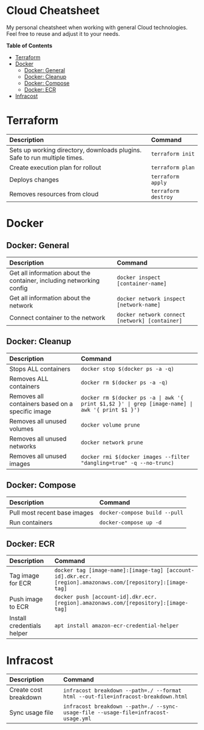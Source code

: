 # Cloud Cheatsheet

My personal cheatsheet when working with general Cloud technologies. Feel free to reuse and adjust it to your needs.

<!-- START doctoc generated TOC please keep comment here to allow auto update -->
<!-- DON'T EDIT THIS SECTION, INSTEAD RE-RUN doctoc TO UPDATE -->
**Table of Contents**

- [Terraform](#terraform)
- [Docker](#docker)
  - [Docker: General](#docker-general)
  - [Docker: Cleanup](#docker-cleanup)
  - [Docker: Compose](#docker-compose)
  - [Docker: ECR](#docker-ecr)
- [Infracost](#infracost)

<!-- END doctoc generated TOC please keep comment here to allow auto update -->

# Terraform

| Description                                                               | Command             |
| :------------------------------------------------------------------------ | :------------------ |
| Sets up working directory, downloads plugins. Safe to run multiple times. | `terraform init`    |
| Create execution plan for rollout                                         | `terraform plan`    |
| Deploys changes                                                           | `terraform apply`   |
| Removes resources from cloud                                              | `terraform destroy` |

# Docker

## Docker: General

| Description                                                          | Command                                        |
| :------------------------------------------------------------------- | :--------------------------------------------- |
| Get all information about the container, including networking config | `docker inspect [container-name]`              |
| Get all information about the network                                | `docker network inspect [network-name]`        |
| Connect container to the network                                     | `docker network connect [network] [container]` |

## Docker: Cleanup

| Description                                      | Command                                                                                         |
| :----------------------------------------------- | :---------------------------------------------------------------------------------------------- |
| Stops ALL containers                             | `docker stop $(docker ps -a -q)`                                                                |
| Removes ALL containers                           | `docker rm $(docker ps -a -q)`                                                                  |
| Removes all containers based on a specific image | `docker rm $(docker ps -a \| awk '{ print $1,$2 }' \| grep [image-name] \| awk '{ print $1 }')` |
| Removes all unused volumes                       | `docker volume prune`                                                                           |
| Removes all unused networks                      | `docker network prune`                                                                          |
| Removes all unused images                        | `docker rmi $(docker images --filter "dangling=true" -q --no-trunc)`                             |

## Docker: Compose

| Description                  | Command                       |
| :--------------------------- | :---------------------------- |
| Pull most recent base images | `docker-compose build --pull` |
| Run containers               | `docker-compose up -d`        |

## Docker: ECR
| Description                | Command                                                                                                    |
| :------------------------- | :--------------------------------------------------------------------------------------------------------- |
| Tag image for ECR          | `docker tag [image-name]:[image-tag] [account-id].dkr.ecr.[region].amazonaws.com/[repository]:[image-tag]` |
| Push image to ECR          | `docker push [account-id].dkr.ecr.[region].amazonaws.com/[repository]:[image-tag]`                         |
| Install credentials helper | `apt install amazon-ecr-credential-helper`                                                                 |

# Infracost
| Description           | Command                                                                            |
| :-------------------- | :--------------------------------------------------------------------------------- |
| Create cost breakdown | `infracost breakdown --path=./ --format html --out-file=infracost-breakdown.html`  |
| Sync usage file       | `infracost breakdown --path=./ --sync-usage-file --usage-file=infracost-usage.yml` |
